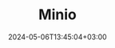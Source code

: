 ---
date: "2024-05-06T13:45:04+03:00"
description: ""
id: zzf4455zhnfbjno7r6hvniz
publish: true
tags:
- stub
title: Minio
updated: 1715508405700
---